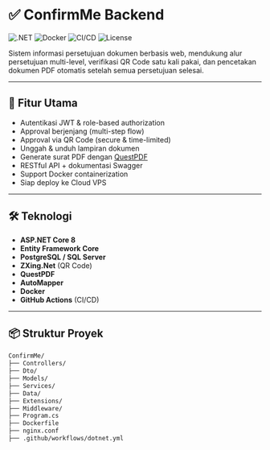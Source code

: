 # ✅ ConfirmMe Backend

![.NET](https://img.shields.io/badge/.NET%207-success?logo=dotnet)
![Docker](https://img.shields.io/badge/containerized-docker-blue)
![CI/CD](https://github.com/SahrulRD-Smatel/ConfirmMe_APIs/actions/workflows/dotnet.yml/badge.svg)
![License](https://img.shields.io/badge/license-MIT-informational)

Sistem informasi persetujuan dokumen berbasis web, mendukung alur persetujuan multi-level, verifikasi QR Code satu kali pakai, dan pencetakan dokumen PDF otomatis setelah semua persetujuan selesai.

---

## 🚀 Fitur Utama

- Autentikasi JWT & role-based authorization
- Approval berjenjang (multi-step flow)
- Approval via QR Code (secure & time-limited)
- Unggah & unduh lampiran dokumen
- Generate surat PDF dengan [QuestPDF](https://www.questpdf.com/)
- RESTful API + dokumentasi Swagger
- Support Docker containerization
- Siap deploy ke Cloud VPS

---

## 🛠️ Teknologi

- **ASP.NET Core 8**
- **Entity Framework Core**
- **PostgreSQL / SQL Server**
- **ZXing.Net** (QR Code)
- **QuestPDF**
- **AutoMapper**
- **Docker**
- **GitHub Actions** (CI/CD)

---

## 📦 Struktur Proyek

```bash
ConfirmMe/
├── Controllers/
├── Dto/
├── Models/
├── Services/
├── Data/
├── Extensions/
├── Middleware/
├── Program.cs
├── Dockerfile
├── nginx.conf
├── .github/workflows/dotnet.yml
